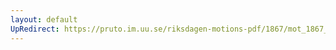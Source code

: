 ```yaml
---
layout: default
UpRedirect: https://pruto.im.uu.se/riksdagen-motions-pdf/1867/mot_1867__ak__133/mot_1867__ak__133-023.pdf
---
```

